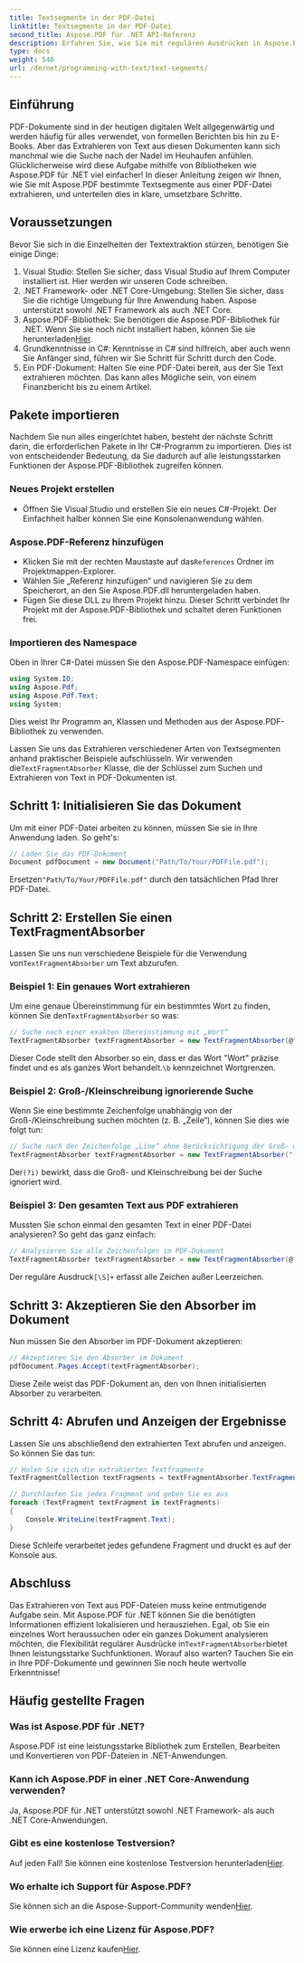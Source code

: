 ```yaml
---
title: Textsegmente in der PDF-Datei
linktitle: Textsegmente in der PDF-Datei
second_title: Aspose.PDF für .NET API-Referenz
description: Erfahren Sie, wie Sie mit regulären Ausdrücken in Aspose.PDF für .NET nach bestimmten Textsegmenten in PDF-Dateien suchen.
type: docs
weight: 540
url: /de/net/programming-with-text/text-segments/
---
```

## Einführung

PDF-Dokumente sind in der heutigen digitalen Welt allgegenwärtig und werden häufig für alles verwendet, von formellen Berichten bis hin zu E-Books. Aber das Extrahieren von Text aus diesen Dokumenten kann sich manchmal wie die Suche nach der Nadel im Heuhaufen anfühlen. Glücklicherweise wird diese Aufgabe mithilfe von Bibliotheken wie Aspose.PDF für .NET viel einfacher! In dieser Anleitung zeigen wir Ihnen, wie Sie mit Aspose.PDF bestimmte Textsegmente aus einer PDF-Datei extrahieren, und unterteilen dies in klare, umsetzbare Schritte. 

## Voraussetzungen

Bevor Sie sich in die Einzelheiten der Textextraktion stürzen, benötigen Sie einige Dinge:

1. Visual Studio: Stellen Sie sicher, dass Visual Studio auf Ihrem Computer installiert ist. Hier werden wir unseren Code schreiben.
2. .NET Framework- oder .NET Core-Umgebung: Stellen Sie sicher, dass Sie die richtige Umgebung für Ihre Anwendung haben. Aspose unterstützt sowohl .NET Framework als auch .NET Core.
3.  Aspose.PDF-Bibliothek: Sie benötigen die Aspose.PDF-Bibliothek für .NET. Wenn Sie sie noch nicht installiert haben, können Sie sie herunterladen[Hier](https://releases.aspose.com/pdf/net/).
4. Grundkenntnisse in C#: Kenntnisse in C# sind hilfreich, aber auch wenn Sie Anfänger sind, führen wir Sie Schritt für Schritt durch den Code.
5. Ein PDF-Dokument: Halten Sie eine PDF-Datei bereit, aus der Sie Text extrahieren möchten. Das kann alles Mögliche sein, von einem Finanzbericht bis zu einem Artikel.

## Pakete importieren

Nachdem Sie nun alles eingerichtet haben, besteht der nächste Schritt darin, die erforderlichen Pakete in Ihr C#-Programm zu importieren. Dies ist von entscheidender Bedeutung, da Sie dadurch auf alle leistungsstarken Funktionen der Aspose.PDF-Bibliothek zugreifen können.

### Neues Projekt erstellen

- Öffnen Sie Visual Studio und erstellen Sie ein neues C#-Projekt. Der Einfachheit halber können Sie eine Konsolenanwendung wählen.

### Aspose.PDF-Referenz hinzufügen

-  Klicken Sie mit der rechten Maustaste auf das`References` Ordner im Projektmappen-Explorer.
- Wählen Sie „Referenz hinzufügen“ und navigieren Sie zu dem Speicherort, an den Sie Aspose.PDF.dll heruntergeladen haben.
- Fügen Sie diese DLL zu Ihrem Projekt hinzu. Dieser Schritt verbindet Ihr Projekt mit der Aspose.PDF-Bibliothek und schaltet deren Funktionen frei.

### Importieren des Namespace

Oben in Ihrer C#-Datei müssen Sie den Aspose.PDF-Namespace einfügen:

```csharp
using System.IO;
using Aspose.Pdf;
using Aspose.Pdf.Text;
using System;
```
Dies weist Ihr Programm an, Klassen und Methoden aus der Aspose.PDF-Bibliothek zu verwenden.

Lassen Sie uns das Extrahieren verschiedener Arten von Textsegmenten anhand praktischer Beispiele aufschlüsseln. Wir verwenden die`TextFragmentAbsorber` Klasse, die der Schlüssel zum Suchen und Extrahieren von Text in PDF-Dokumenten ist.

## Schritt 1: Initialisieren Sie das Dokument

Um mit einer PDF-Datei arbeiten zu können, müssen Sie sie in Ihre Anwendung laden. So geht's:

```csharp
// Laden Sie das PDF-Dokument
Document pdfDocument = new Document("Path/To/Your/PDFFile.pdf");
```
 Ersetzen`"Path/To/Your/PDFFile.pdf"` durch den tatsächlichen Pfad Ihrer PDF-Datei.

## Schritt 2: Erstellen Sie einen TextFragmentAbsorber

 Lassen Sie uns nun verschiedene Beispiele für die Verwendung von`TextFragmentAbsorber` um Text abzurufen.

### Beispiel 1: Ein genaues Wort extrahieren

 Um eine genaue Übereinstimmung für ein bestimmtes Wort zu finden, können Sie den`TextFragmentAbsorber` so was:

```csharp
// Suche nach einer exakten Übereinstimmung mit „Wort“
TextFragmentAbsorber textFragmentAbsorber = new TextFragmentAbsorber(@"\bWord\b", new TextSearchOptions(true));
```
 Dieser Code stellt den Absorber so ein, dass er das Wort "Wort" präzise findet und es als ganzes Wort behandelt.`\b` kennzeichnet Wortgrenzen.

### Beispiel 2: Groß-/Kleinschreibung ignorierende Suche

Wenn Sie eine bestimmte Zeichenfolge unabhängig von der Groß-/Kleinschreibung suchen möchten (z. B. „Zeile“), können Sie dies wie folgt tun:

```csharp
// Suche nach der Zeichenfolge „Line“ ohne Berücksichtigung der Groß- und Kleinschreibung
TextFragmentAbsorber textFragmentAbsorber = new TextFragmentAbsorber("(?i)Line", new TextSearchOptions(true));
```
 Der`(?i)` bewirkt, dass die Groß- und Kleinschreibung bei der Suche ignoriert wird. 

### Beispiel 3: Den gesamten Text aus PDF extrahieren

Mussten Sie schon einmal den gesamten Text in einer PDF-Datei analysieren? So geht das ganz einfach:

```csharp
// Analysieren Sie alle Zeichenfolgen im PDF-Dokument
TextFragmentAbsorber textFragmentAbsorber = new TextFragmentAbsorber(@"[\S]+");
```
 Der reguläre Ausdruck`[\S]+` erfasst alle Zeichen außer Leerzeichen. 

## Schritt 3: Akzeptieren Sie den Absorber im Dokument

Nun müssen Sie den Absorber im PDF-Dokument akzeptieren:

```csharp
// Akzeptieren Sie den Absorber im Dokument
pdfDocument.Pages.Accept(textFragmentAbsorber);
```
Diese Zeile weist das PDF-Dokument an, den von Ihnen initialisierten Absorber zu verarbeiten.

## Schritt 4: Abrufen und Anzeigen der Ergebnisse

Lassen Sie uns abschließend den extrahierten Text abrufen und anzeigen. So können Sie das tun:

```csharp
// Holen Sie sich die extrahierten Textfragmente
TextFragmentCollection textFragments = textFragmentAbsorber.TextFragments;

// Durchlaufen Sie jedes Fragment und geben Sie es aus
foreach (TextFragment textFragment in textFragments)
{
    Console.WriteLine(textFragment.Text);
}
```
Diese Schleife verarbeitet jedes gefundene Fragment und druckt es auf der Konsole aus.

## Abschluss

 Das Extrahieren von Text aus PDF-Dateien muss keine entmutigende Aufgabe sein. Mit Aspose.PDF für .NET können Sie die benötigten Informationen effizient lokalisieren und herausziehen. Egal, ob Sie ein einzelnes Wort heraussuchen oder ein ganzes Dokument analysieren möchten, die Flexibilität regulärer Ausdrücke in`TextFragmentAbsorber`bietet Ihnen leistungsstarke Suchfunktionen. Worauf also warten? Tauchen Sie ein in Ihre PDF-Dokumente und gewinnen Sie noch heute wertvolle Erkenntnisse!

## Häufig gestellte Fragen

### Was ist Aspose.PDF für .NET?
Aspose.PDF ist eine leistungsstarke Bibliothek zum Erstellen, Bearbeiten und Konvertieren von PDF-Dateien in .NET-Anwendungen.

### Kann ich Aspose.PDF in einer .NET Core-Anwendung verwenden?
Ja, Aspose.PDF für .NET unterstützt sowohl .NET Framework- als auch .NET Core-Anwendungen.

### Gibt es eine kostenlose Testversion?
 Auf jeden Fall! Sie können eine kostenlose Testversion herunterladen[Hier](https://releases.aspose.com/).

### Wo erhalte ich Support für Aspose.PDF?
 Sie können sich an die Aspose-Support-Community wenden[Hier](https://forum.aspose.com/c/pdf/10).

### Wie erwerbe ich eine Lizenz für Aspose.PDF?
 Sie können eine Lizenz kaufen[Hier](https://purchase.aspose.com/buy).